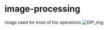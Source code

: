 # image-processing
image used for most of the operations
![DIP_img](https://user-images.githubusercontent.com/76468063/216784183-579fc959-1443-498f-b1c9-97a3dbf88160.jpg)
